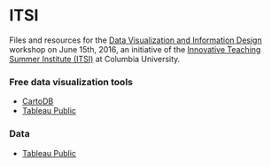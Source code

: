 # ITSI

Files and resources for the [Data Visualization and Information Design](https://itsi2016.wikispaces.columbia.edu/Schedule) workshop on June 15th, 2016, an initiative of the [Innovative Teaching Summer Institute (ITSI)](http://ctl.columbia.edu/graduate-instructors/itsi/) at Columbia University.

### Free data visualization tools

* [CartoDB](https://cartodb.com/)
* [Tableau Public](https://public.tableau.com/s/)

### Data

* [Tableau Public](https://public.tableau.com/s/resources?qt-overview_resources=1#qt-overview_resources)
